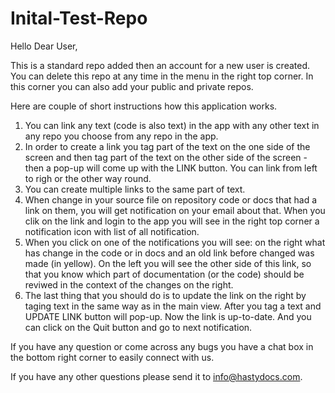 # Inital-Test-Repo
Hello Dear User, 

This is a standard repo added then an account for a new user is created. You can delete this repo at any time in the menu in the right top corner. In this corner you can also add your public and private repos. 

Here are couple of short instructions how this application works. 

1. You can link any text (code is also text) in the app with any other text in any repo you choose from any repo in the app. 
2. In order to create a link you tag part of the text on the one side of the screen and then tag part of the text on the other side of the screen - then a pop-up will come up with the LINK button. You can link from left to righ or the other way round. 
3. You can create multiple links to the same part of text. 
4. When change in your source file on repository code or docs that had a link on them, you will get notification on your email about that. When you clik on the link and login to the app you will see in the right top corner a notification icon with list of all notification. 
5. When you click on one of the notifications you will see: on the right what has change in the code or in docs and an old link before changed was made (in yellow). On the left you will see the other side of this link, so that you know which part of documentation (or the code) should be reviwed in the context of the changes on the right. 
6. The last thing that you should do is to update the link on the right by taging text in the same way as in the main view. After you tag a text and UPDATE LINK button will pop-up. Now the link is up-to-date. And you can click on the Quit button and go to next notification. 

If you have any question or come across any bugs you have a chat box in the bottom right corner to easily connect with us. 

If you have any other questions please send it to info@hastydocs.com. 

